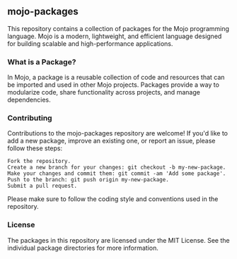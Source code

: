 ## mojo-packages

This repository contains a collection of packages for the Mojo programming language. Mojo is a modern, lightweight, and efficient language designed for building scalable and high-performance applications.

### What is a Package?

In Mojo, a package is a reusable collection of code and resources that can be imported and used in other Mojo projects. Packages provide a way to modularize code, share functionality across projects, and manage dependencies.

### Contributing

Contributions to the mojo-packages repository are welcome! If you'd like to add a new package, improve an existing one, or report an issue, please follow these steps:

    Fork the repository.
    Create a new branch for your changes: git checkout -b my-new-package.
    Make your changes and commit them: git commit -am 'Add some package'.
    Push to the branch: git push origin my-new-package.
    Submit a pull request.

Please make sure to follow the coding style and conventions used in the repository.

### License

The packages in this repository are licensed under the MIT License. See the individual package directories for more information.
